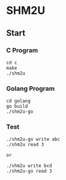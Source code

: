 # SHM2U

## Start

### C Program

```
cd c
make
./shm2u
```

### Golang Program

```
cd golang
go build
./shm2u-go
```

### Test

```
./shm2u-go write abc
./shm2u read 3

or

./shm2u write bcd
./shm2u-go read 3
```
